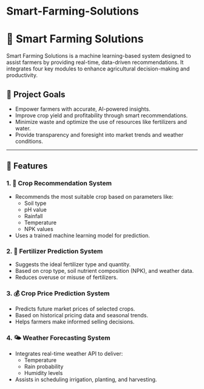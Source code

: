 # Smart-Farming-Solutions
# 🌾 Smart Farming Solutions

Smart Farming Solutions is a machine learning-based system designed to assist farmers by providing real-time, data-driven recommendations. It integrates four key modules to enhance agricultural decision-making and productivity.

## 🚀 Project Goals

- Empower farmers with accurate, AI-powered insights.
- Improve crop yield and profitability through smart recommendations.
- Minimize waste and optimize the use of resources like fertilizers and water.
- Provide transparency and foresight into market trends and weather conditions.

---

## 🧠 Features

### 1. 🌱 Crop Recommendation System
- Recommends the most suitable crop based on parameters like:
  - Soil type
  - pH value
  - Rainfall
  - Temperature
  - NPK values
- Uses a trained machine learning model for prediction.

### 2. 🧪 Fertilizer Prediction System
- Suggests the ideal fertilizer type and quantity.
- Based on crop type, soil nutrient composition (NPK), and weather data.
- Reduces overuse or misuse of fertilizers.

### 3. 💰 Crop Price Prediction System
- Predicts future market prices of selected crops.
- Based on historical pricing data and seasonal trends.
- Helps farmers make informed selling decisions.

### 4. 🌤️ Weather Forecasting System
- Integrates real-time weather API to deliver:
  - Temperature
  - Rain probability
  - Humidity levels
- Assists in scheduling irrigation, planting, and harvesting.


